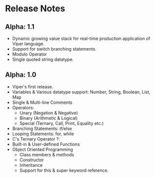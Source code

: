 # Release Notes <!-- {docsify-ignore-all} -->

## Alpha: 1.1

- Dynamic growing value stack for real-time production application of Viper language.
- Support for switch branching statements.
- Modulo Operator
- Single quoted string datatype.

## Alpha: 1.0

- Viper's first release.
- Variables & Various datatype support: Number, String, Boolean, List, Map
- Single & Multi-line Comments
- Operators:
    - Unary (Negation & Negative)
    - Binary (Arithmetic & Logical)
    - Special (Ternary, Call, Print, Equality etc.)
- Branching Statements: if/else
- Looping Statements: for, while
- C's Ternary Operator ?:
- Built-in & User-defined Functions
- Object Oriented Programming
    - Class members & methods
    - Constructor
    - Inheritance
    - Support for this & super keyword reference.
